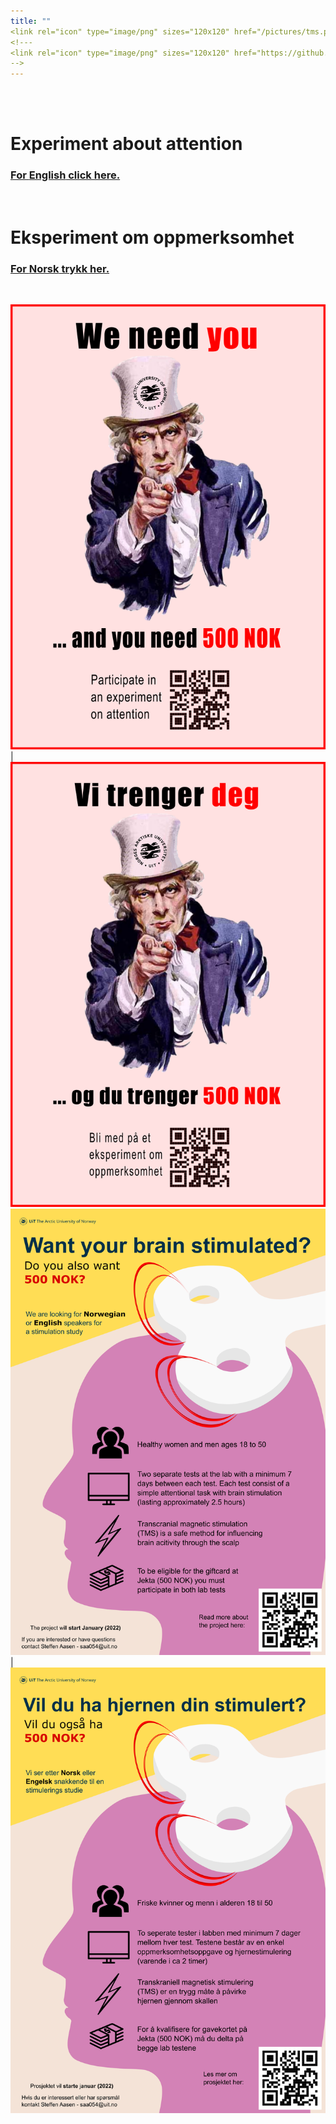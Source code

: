 ```yaml
---
title: ""
<link rel="icon" type="image/png" sizes="120x120" href="/pictures/tms.png"/>
<!---
<link rel="icon" type="image/png" sizes="120x120" href="https://github.com/uitpsypro/1/blob/main/pictures/tms.png?raw=true"/>
-->
---
```




<br/>
<br/>


# Experiment about attention 
### [For **English** click here.](https://uitpsypro.github.io/1/eng-info)
<br/>

# Eksperiment om oppmerksomhet
### [For **Norsk** trykk her.](https://uitpsypro.github.io/1/nor-info)
<br/>

![English Poster](/pictures/new-poster-eng.png) | ![Norsk Poster](/pictures/new-poster-nor.png) 
![English poster](/pictures/poster_eng1.png) | ![Norsk poster](/pictures/poster_nor1.png) 


<!---
![Norsk poster](/pictures/1-nor-poster-2.png)


![test](/pictures/poster.png)
-->
